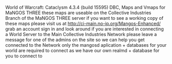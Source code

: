 World of Warcraft: Cataclysm 4.3.4 (build 15595) DBC, Maps and Vmaps for MaNGOS THREE 
these maps are useable on the Collective Industries Branch of the MaNGOS THREE server
if you want to see a working copy of these maps please visit us at http://ci-main.no-ip.org/Mangos-Enhanced/
grab an account sign in and look around
if you are interested in connecting a World Server to the Main Collective Industries Network please leave a message for one of the admins on the site so we can help you get connected to the Network
only the mangosd aplication + databases for your world are required to connect as we have our own realmd + database for you to connect to
